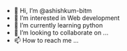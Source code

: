 - 👋 Hi, I’m @ashishkum-bitm
- 👀 I’m interested in Web development
- 🌱 I’m currently learning python
- 💞️ I’m looking to collaborate on ...
- 📫 How to reach me ...

<!---
ashishkum-bitm/ashishkum-bitm is a ✨ special ✨ repository because its `README.md` (this file) appears on your GitHub profile.
You can click the Preview link to take a look at your changes.
--->
